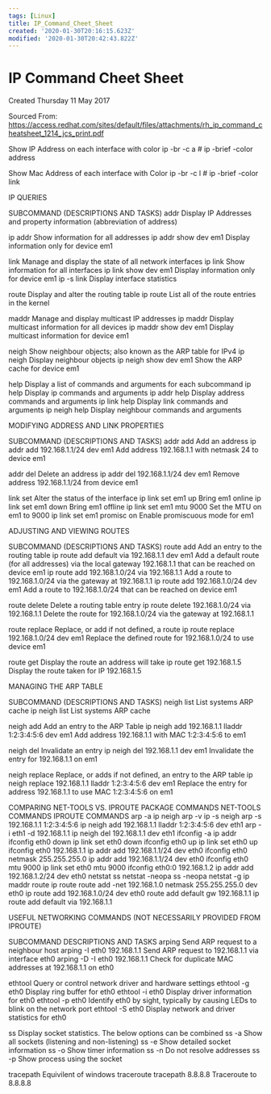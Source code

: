 ```yaml
---
tags: [Linux]
title: IP_Command_Cheet_Sheet
created: '2020-01-30T20:16:15.623Z'
modified: '2020-01-30T20:42:43.822Z'
---
```


# IP Command Cheet Sheet
Created Thursday 11 May 2017

Sourced From: <https://access.redhat.com/sites/default/files/attachments/rh_ip_command_cheatsheet_1214_jcs_print.pdf>

Show IP Address on each interface with color
ip -br -c a # ip -brief -color address

Show Mac Address of each interface with Color
ip -br -c l # ip -brief -color link

IP QUERIES

SUBCOMMAND 											(DESCRIPTIONS AND TASKS)
addr 													Display IP Addresses and property information (abbreviation of address)

ip addr												Show information for all addresses
ip addr show dev em1									Display information only for device em1

link 													Manage and display the state of all network interfaces
ip link												Show information for all interfaces
ip link show dev em1									Display information only for device em1
ip -s link												Display interface statistics

route 													Display and alter the routing table
ip route												List all of the route entries in the kernel

maddr 													Manage and display multicast IP addresses
ip maddr											Display multicast information for all devices
ip maddr show dev em1								Display multicast information for device em1

neigh 													Show neighbour objects; also known as the ARP table for IPv4
ip neigh												Display neighbour objects
ip neigh show dev em1								Show the ARP cache for device em1

help 													Display a list of commands and arguments for each subcommand
ip help												Display ip commands and arguments
ip addr help											Display address commands and arguments
ip link help											Display link commands and arguments
ip neigh help											Display neighbour commands and arguments

MODIFYING ADDRESS AND LINK PROPERTIES

SUBCOMMAND 											(DESCRIPTIONS AND TASKS)
addr add 												Add an address
ip addr add 192.168.1.1/24 dev em1					Add address 192.168.1.1 with netmask 24 to device em1

addr del 												Delete an address
ip addr del 192.168.1.1/24 dev em1						Remove address 192.168.1.1/24 from device em1

link set													 Alter the status of the interface
ip link set em1 up										Bring em1 online
ip link set em1 down									Bring em1 offline
ip link set em1 mtu 9000								Set the MTU on em1 to 9000
ip link set em1 promisc on								Enable promiscuous mode for em1

ADJUSTING AND VIEWING ROUTES

SUBCOMMAND 											(DESCRIPTIONS AND TASKS)
route add 												Add an entry to the routing table
ip route add default via 192.168.1.1 dev em1				Add a default route (for all addresses) via the local gateway 192.168.1.1 that 
can be reached on device em1
ip route add 192.168.1.0/24 via 192.168.1.1				Add a route to 192.168.1.0/24 via the gateway at 192.168.1.1
ip route add 192.168.1.0/24 dev em1					Add a route to 192.168.1.0/24 that can be reached on device em1

route delete 												Delete a routing table entry
ip route delete 192.168.1.0/24 via 192.168.1.1			Delete the route for 192.168.1.0/24 via the gateway at 192.168.1.1

route replace 											Replace, or add if not defined, a route
ip route replace 192.168.1.0/24 dev em1				Replace the defined route for 192.168.1.0/24 to use device em1

route get 												Display the route an address will take
ip route get 192.168.1.5								Display the route taken for IP 192.168.1.5

MANAGING THE ARP TABLE

SUBCOMMAND 											(DESCRIPTIONS AND TASKS)
neigh list												List systems ARP cache
ip neigh list											List systems ARP cache
	
neigh add 												Add an entry to the ARP Table
ip neigh add 192.168.1.1 lladdr 1:2:3:4:5:6 dev em1		Add address 192.168.1.1 with MAC 1:2:3:4:5:6 to em1

neigh del 												Invalidate an entry
ip neigh del 192.168.1.1 dev em1						Invalidate the entry for 192.168.1.1 on em1

neigh replace 											Replace, or adds if not defined, an entry to the ARP table
ip neigh replace 192.168.1.1 lladdr 1:2:3:4:5:6 dev em1	Replace the entry for address 192.168.1.1 to use MAC 1:2:3:4:5:6 on em1



COMPARING NET-TOOLS VS. IPROUTE PACKAGE COMMANDS
NET-TOOLS COMMANDS 								IPROUTE COMMANDS
arp -a 													ip neigh
arp -v 													ip -s neigh
arp -s 192.168.1.1 1:2:3:4:5:6 								ip neigh add 192.168.1.1 lladdr 1:2:3:4:5:6 dev eth1
arp -i eth1 -d 192.168.1.1 									ip neigh del 192.168.1.1 dev eth1
ifconfig -a 												ip addr
ifconfig eth0 down 										ip link set eth0 down
ifconfig eth0 up 											ip link set eth0 up
ifconfig eth0 192.168.1.1 									ip addr add 192.168.1.1/24 dev eth0
ifconfig eth0 netmask 255.255.255.0		 				ip addr add 192.168.1.1/24 dev eth0
ifconfig eth0 mtu 9000 									ip link set eth0 mtu 9000
ifconfig eth0:0 192.168.1.2 								ip addr add 192.168.1.2/24 dev eth0
netstat 													ss
netstat -neopa 											ss -neopa
netstat -g 												ip maddr
route 													ip route
route add -net 192.168.1.0 netmask 255.255.255.0 dev eth0 	ip route add 192.168.1.0/24 dev eth0
route add default gw 192.168.1.1 							ip route add default via 192.168.1.1


USEFUL NETWORKING COMMANDS (NOT NECESSARILY PROVIDED FROM IPROUTE)

SUBCOMMAND 											DESCRIPTIONS AND TASKS
arping 													Send ARP request to a neighbour host
arping -I eth0 192.168.1.1								Send ARP request to 192.168.1.1 via interface eth0
arping -D -I eth0 192.168.1.1							Check for duplicate MAC addresses at 192.168.1.1 on eth0

ethtool 													Query or control network driver and hardware settings
ethtool -g eth0										Display ring buffer for eth0
ethtool -i eth0										Display driver information for eth0
ethtool -p eth0										Identify eth0 by sight, typically by causing LEDs to blink on the network port
ethtool -S eth0										Display network and driver statistics for eth0

ss 														Display socket statistics. The below options can be combined
ss -a												Show all sockets (listening and non-listening)
ss -e												Show detailed socket information
ss -o												Show timer information
ss -n												Do not resolve addresses
ss -p												Show process using the socket

tracepath												Equivilent of windows traceroute
tracepath 8.8.8.8										Traceroute to 8.8.8.8



